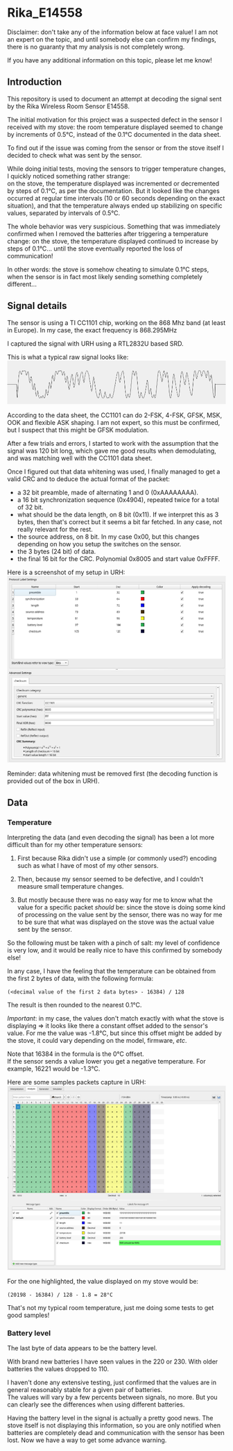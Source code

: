 # Rika_E14558

Disclaimer: don't take any of the information below at face value!
I am not an expert on the topic,
and until somebody else can confirm my findings,
there is no guaranty that my analysis is not completely wrong.

If you have any additional information on this topic,
please let me know!

## Introduction

This repository is used to document an attempt at decoding the signal sent by the Rika Wireless Room Sensor E14558.

The initial motivation for this project was a suspected defect in the sensor I received with my stove:
the room temperature displayed seemed to change by increments of 0.5°C,
instead of the 0.1°C documented in the data sheet.

To find out if the issue was coming from the sensor or from the stove itself I decided to check what was sent by the sensor.

While doing initial tests,
moving the sensors to trigger temperature changes,
I quickly noticed something rather strange: <br/>
on the stove, the temperature displayed was incremented or decremented by steps of 0.1°C,
as per the documentation.
But it looked like the changes occurred at regular time intervals (10 or 60 seconds depending on the exact situation),
and that the temperature always ended up stabilizing on specific values, separated by intervals of 0.5°C.

The whole behavior was very suspicious.
Something that was immediately confirmed when I removed the batteries after triggering a temperature change:
on the stove, the temperature displayed continued to increase by steps of 0.1°C... until the stove eventually reported the loss of communication!

In other words: the stove is somehow cheating to simulate 0.1°C steps, when the sensor is in fact most likely sending something completely different...

## Signal details

The sensor is using a TI CC1101 chip,
working on the 868 Mhz band (at least in Europe).
In my case,
the exact frequency is 868.295MHz

I captured the signal with URH using a RTL2832U based SRD.

This is what a typical raw signal looks like:
![Raw signal](images/raw_signal.png)

According to the data sheet,
the CC1101 can do 2-FSK, 4-FSK, GFSK, MSK, OOK and flexible ASK shaping.
I am not expert, so this must be confirmed,
but I suspect that this might be GFSK modulation.

After a few trials and errors, I started to work with the assumption that the signal was 120 bit long,
which gave me good results when demodulating,
and was matching well with the CC1101 data sheet.

Once I figured out that data whitening was used,
I finally managed to get a valid CRC and to deduce the actual format of the packet:
- a 32 bit preamble, made of alternating 1 and 0 (0xAAAAAAAA).
- a 16 bit synchronization sequence (0x4904), repeated twice for a total of 32 bit.
- what should be the data length, on 8 bit (0x11). If we interpret this as 3 bytes, then that's correct but it seems a bit far fetched. In any case, not really relevant for the rest.
- the source address, on 8 bit. In my case 0x00,
but this changes depending on how you setup the switches on the sensor.
- the 3 bytes (24 bit) of data.
- the final 16 bit for the CRC. Polynomial 0x8005 and start value 0xFFFF.

Here is a screenshot of my setup in URH:
![Packet format](images/urh_packet_format.png)

Reminder: data whitening must be removed first (the decoding function is provided out of the box in URH).

## Data

### Temperature

Interpreting the data (and even decoding the signal) has been a lot more difficult than for my other temperature sensors:

1. First because Rika didn't use a simple (or commonly used?) encoding such as what I have of most of my other sensors.

2. Then, because my sensor seemed to be defective, and I couldn't measure small temperature changes.

3. But mostly because there was no easy way for me to know what the value for a specific packet *should* be: since the stove is doing some kind of processing on the value sent by the sensor, there was no way for me to be sure that what was displayed on the stove was the actual value sent by the sensor.

So the following must be taken with a pinch of salt:
my level of confidence is very low,
and it would be really nice to have this confirmed by somebody else!

In any case, I have the feeling that the temperature can be obtained from the first 2 bytes of data,
with the following formula:

```
(<decimal value of the first 2 data bytes> - 16384) / 128
```

The result is then rounded to the nearest 0.1°C.

*Important*: in my case, the values don't match exactly with what the stove is displaying => it looks like there a constant offset added to the sensor's value. For me the value was -1.8°C, but since this offset might be added by the stove, it could vary depending on the model, firmware, _etc_.

Note that 16384 in the formula is the 0°C offset. <br/>
If the sensor sends a value lower you get a negative temperature. For example, 16221 would be -1.3°C.

Here are some samples packets capture in URH:
![Packet format](images/sample_packets.png)

For the one highlighted, the value displayed on my stove would be:
```
(20198 - 16384) / 128 - 1.8 = 28°C
```

That's not my typical room temperature,
just me doing some tests to get good samples!

### Battery level

The last byte of data appears to be the battery level.

With brand new batteries I have seen values in the 220 or 230. With older batteries the values dropped to 110.

I haven't done any extensive testing,
just confirmed that the values are in general reasonably stable for a given pair of batteries. <br/>
The values will vary by a few percents between signals, no more.
But you can clearly see the differences when using different batteries.

Having the battery level in the signal is actually a pretty good news.
The stove itself is not displaying this information,
so you are only notified when batteries are completely dead and communication with the sensor has been lost.
Now we have a way to get some advance warning.



